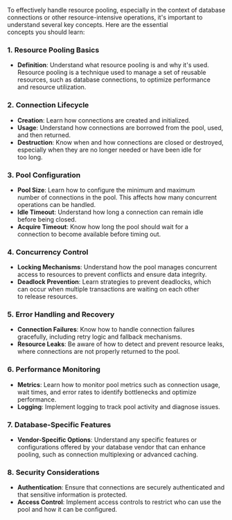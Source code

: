   

  

To effectively handle resource pooling, especially in the context of database connections or other resource-intensive operations, it's important to understand several key concepts. Here are the essential concepts you should learn:

### **1. Resource Pooling Basics**

- **Definition**: Understand what resource pooling is and why it's used. Resource pooling is a technique used to manage a set of reusable resources, such as database connections, to optimize performance and resource utilization.

### **2. Connection Lifecycle**

- **Creation**: Learn how connections are created and initialized.
- **Usage**: Understand how connections are borrowed from the pool, used, and then returned.
- **Destruction**: Know when and how connections are closed or destroyed, especially when they are no longer needed or have been idle for too long.

### **3. Pool Configuration**

- **Pool Size**: Learn how to configure the minimum and maximum number of connections in the pool. This affects how many concurrent operations can be handled.
- **Idle Timeout**: Understand how long a connection can remain idle before being closed.
- **Acquire Timeout**: Know how long the pool should wait for a connection to become available before timing out.

### **4. Concurrency Control**

- **Locking Mechanisms**: Understand how the pool manages concurrent access to resources to prevent conflicts and ensure data integrity.
- **Deadlock Prevention**: Learn strategies to prevent deadlocks, which can occur when multiple transactions are waiting on each other to release resources.

### **5. Error Handling and Recovery**

- **Connection Failures**: Know how to handle connection failures gracefully, including retry logic and fallback mechanisms.
- **Resource Leaks**: Be aware of how to detect and prevent resource leaks, where connections are not properly returned to the pool.

### **6. Performance Monitoring**

- **Metrics**: Learn how to monitor pool metrics such as connection usage, wait times, and error rates to identify bottlenecks and optimize performance.
- **Logging**: Implement logging to track pool activity and diagnose issues.

### **7. Database-Specific Features**

- **Vendor-Specific Options**: Understand any specific features or configurations offered by your database vendor that can enhance pooling, such as connection multiplexing or advanced caching.

### **8. Security Considerations**

- **Authentication**: Ensure that connections are securely authenticated and that sensitive information is protected.
- **Access Control**: Implement access controls to restrict who can use the pool and how it can be configured.